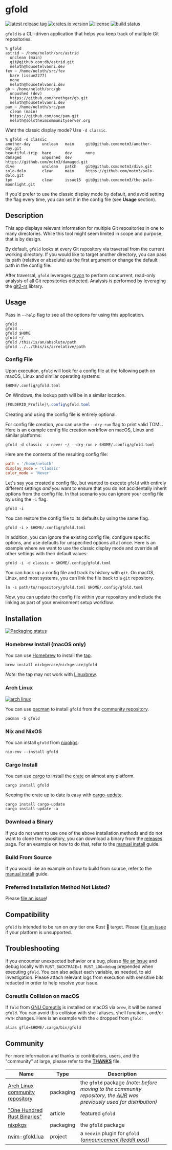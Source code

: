 # gfold

[![latest release tag](https://img.shields.io/github/v/tag/nickgerace/gfold?sort=semver&logo=git&logoColor=white&label=version&style=flat-square&color=blue)](https://github.com/nickgerace/gfold/releases/latest)
[![crates.io version](https://img.shields.io/crates/v/gfold?style=flat-square&logo=rust&color=orange)](https://crates.io/crates/gfold)
[![license](https://img.shields.io/github/license/nickgerace/gfold?style=flat-square&logo=apache&color=silver)](./LICENSE)
[![build status](https://img.shields.io/github/actions/workflow/status/nickgerace/gfold/ci.yml?branch=main&style=flat-square&logo=github&logoColor=white)](https://github.com/nickgerace/gfold/actions)

`gfold` is a CLI-driven application that helps you keep track of multiple Git repositories.

```
% gfold
astrid ~ /home/neloth/src/astrid
  unclean (main)
  git@github.com:db/astrid.git
  neloth@housetelvanni.dev
fev ~ /home/neloth/src/fev
  bare (issue2277)
  none
  neloth@housetelvanni.dev
gb ~ /home/neloth/src/gb
  unpushed (dev)
  https://github.com/hrothgar/gb.git
  neloth@housetelvanni.dev
pam ~ /home/neloth/src/pam
  clean (main)
  https://github.com/onc/pam.git
  neloth@solstheimcommunityserver.org
```

Want the classic display mode?
Use `-d classic`.

```
% gfold -d classic
another-day     unclean   main     git@github.com:motm3/another-day.git
beautiful-trip  bare      dev      none
damaged         unpushed  dev      https://github.com/motm3/damaged.git
dive            unclean   patch    git@github.com:motm3/dive.git
solo-dolo       clean     main     https://github.com/motm3/solo-dolo.git
tpm             clean     issue15  git@github.com:motm3/the-pale-moonlight.git
```

If you'd prefer to use the classic display mode by default, and avoid setting the flag every time, you can set it in the config file (see **Usage** section).

## Description

This app displays relevant information for multiple Git repositories in one to many directories.
While this tool might seem limited in scope and purpose, that is by design.

By default, `gfold` looks at every Git repository via traversal from the current working directory.
If you would like to target another directory, you can pass its path (relative or absolute) as the first argument or change the default path in the config file.

After traversal, `gfold` leverages [rayon](https://github.com/rayon-rs/rayon) to perform concurrent, read-only analysis of all Git repositories detected.
Analysis is performed by leveraging the [git2-rs](https://github.com/rust-lang/git2-rs) library.

## Usage

Pass in `--help` flag to see all the options for using this application.

```shell
gfold
gfold ..
gfold $HOME
gfold ~/
gfold /this/is/an/absolute/path
gfold ../../this/is/a/relative/path
```

### Config File

Upon execution, `gfold` will look for a config file at the following path on macOS, Linux and similar operating systems:

```shell
$HOME/.config/gfold.toml
```

On Windows, the lookup path will be in a similar location.

```powershell
{FOLDERID_Profile}\.config\gfold.toml
```

Creating and using the config file is entirely optional.

For config file creation, you can use the `--dry-run` flag to print valid TOML.
Here is an example config file creation workflow on macOS, Linux and similar platforms:

```shell
gfold -d classic -c never ~/ --dry-run > $HOME/.config/gfold.toml
```

Here are the contents of the resulting config file:

```toml
path = '/home/neloth'
display_mode = 'Classic'
color_mode = 'Never'
```

Let's say you created a config file, but wanted to execute `gfold` with entirely different settings _and_ you want to ensure that
you do not accidentally inherit options from the config file.
In that scenario you can ignore your config file by using the `-i` flag.

```shell
gfold -i
```

You can restore the config file to its defaults by using the same flag.

```shell
gfold -i > $HOME/.config/gfold.toml
```

In addition, you can ignore the existing config file, configure specific options, and use defaults for unspecified options all at once.
Here is an example where we want to use the classic display mode and override all other settings with their default values:

```shell
gfold -i -d classic > $HOME/.config/gfold.toml
```


You can back up a config file and track its history with `git`.
On macOS, Linux, and most systems, you can link the file back to a `git` repository.

```shell
ln -s path/to/repository/gfold.toml $HOME/.config/gfold.toml
```

Now, you can update the config file within your repository and include the linking as part of your environment setup workflow.

## Installation

[![Packaging status](https://repology.org/badge/vertical-allrepos/gfold.svg)](https://repology.org/project/gfold/versions)

### Homebrew Install (macOS only)

You can use [Homebrew](https://brew.sh) to install the [tap](https://github.com/nickgerace/homebrew-nickgerace/blob/main/Formula/gfold.rb).

```shell
brew install nickgerace/nickgerace/gfold
```

_Note:_ the tap may not work with [Linuxbrew](https://docs.brew.sh/Homebrew-on-Linux).

### Arch Linux

[![arch linux](https://img.shields.io/archlinux/v/community/x86_64/gfold?logo=archlinux&logoColor=white&style=flat-square&color=blue)](https://archlinux.org/packages/community/x86_64/gfold/)

You can use [pacman](https://wiki.archlinux.org/title/Pacman) to install `gfold` from the [community repository](https://archlinux.org/packages/community/x86_64/gfold/).

```shell
pacman -S gfold
```

### Nix and NixOS

You can install `gfold` from [nixpkgs](https://github.com/NixOS/nixpkgs/blob/master/pkgs/applications/version-management/git-and-tools/gfold/default.nix):

```shell
nix-env --install gfold
```

### Cargo Install

You can use [cargo](https://crates.io) to install the [crate](https://crates.io/crates/gfold) on almost any platform.

```shell
cargo install gfold
```

Keeping the crate up to date is easy with [cargo-update](https://crates.io/crates/cargo-update).

```shell
cargo install cargo-update
cargo install-update -a
```

### Download a Binary

If you do not want to use one of the above installation methods and do not want to clone the repository, you can download a binary from the [releases](https://github.com/nickgerace/gfold/releases) page.
For an example on how to do that, refer to the [manual install](./docs/MANUAL_INSTALL.md) guide.

### Build From Source

If you would like an example on how to build from source, refer to the [manual install](./docs/MANUAL_INSTALL.md) guide.

### Preferred Installation Method Not Listed?

Please [file an issue](https://github.com/nickgerace/gfold/issues/new)!

## Compatibility

`gfold` is intended to be ran on *any* tier one Rust 🦀 target.
Please [file an issue](https://github.com/nickgerace/gfold/issues) if your platform is unsupported.

## Troubleshooting

If you encounter unexpected behavior or a bug, please [file an issue](https://github.com/nickgerace/gfold/issues) and debug
locally with `RUST_BACKTRACE=1 RUST_LOG=debug` prepended when executing `gfold`.
You can also adjust each variable, as needed, to aid investigation.
Please attach relevant logs from execution with sensitive bits redacted in order to help resolve your issue.

### Coreutils Collision on macOS

If `fold` from [GNU Coreutils](https://www.gnu.org/software/coreutils/) is installed on macOS via `brew`, it will be named `gfold`.
You can avoid this collision with shell aliases, shell functions, and/or `PATH` changes.
Here is an example with the `o` dropped from `gfold`:

```shell
alias gfld=$HOME/.cargo/bin/gfold
```

## Community

For more information and thanks to contributors, users, and the "community" at large, please refer to the **[THANKS](./docs/THANKS.md)** file.

Name | Type | Description
--- | --- | ---
[Arch Linux community repository](https://archlinux.org/packages/community/x86_64/gfold/) | packaging | the `gfold` package _(note: before moving to the community repository, the [AUR](https://github.com/orhun/PKGBUILDs) was previously used for distribution)_
["One Hundred Rust Binaries"](https://www.wezm.net/v2/posts/2020/100-rust-binaries/page2/) | article | featured `gfold`
[nixpkgs](https://github.com/NixOS/nixpkgs/blob/master/pkgs/applications/version-management/git-and-tools/gfold/default.nix) | packaging | the `gfold` package
[nvim-gfold.lua](https://github.com/AckslD/nvim-gfold.lua) | project | a `neovim` plugin for `gfold` *([announcement Reddit post](https://www.reddit.com/r/neovim/comments/t209wy/introducing_nvimgfoldlua/))*
